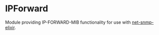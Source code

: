 IPForward
===========

Module providing IP-FORWARD-MIB functionality for use with [net-snmp-elixir](https://github.com/jonnystorm/net-snmp-elixir).
